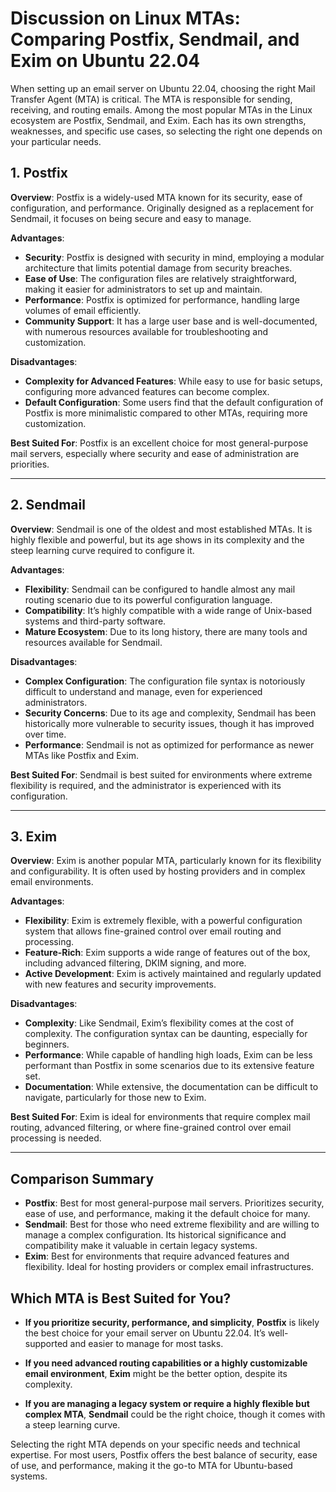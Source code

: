 # Discussion on Linux MTAs: Comparing Postfix, Sendmail, and Exim on Ubuntu 22.04

When setting up an email server on Ubuntu 22.04, choosing the right Mail Transfer Agent (MTA) is critical. The MTA is responsible for sending, receiving, and routing emails. Among the most popular MTAs in the Linux ecosystem are Postfix, Sendmail, and Exim. Each has its own strengths, weaknesses, and specific use cases, so selecting the right one depends on your particular needs.

## 1. **Postfix**

**Overview**: Postfix is a widely-used MTA known for its security, ease of configuration, and performance. Originally designed as a replacement for Sendmail, it focuses on being secure and easy to manage.

**Advantages**:
- **Security**: Postfix is designed with security in mind, employing a modular architecture that limits potential damage from security breaches.
- **Ease of Use**: The configuration files are relatively straightforward, making it easier for administrators to set up and maintain.
- **Performance**: Postfix is optimized for performance, handling large volumes of email efficiently.
- **Community Support**: It has a large user base and is well-documented, with numerous resources available for troubleshooting and customization.

**Disadvantages**:
- **Complexity for Advanced Features**: While easy to use for basic setups, configuring more advanced features can become complex.
- **Default Configuration**: Some users find that the default configuration of Postfix is more minimalistic compared to other MTAs, requiring more customization.

**Best Suited For**: Postfix is an excellent choice for most general-purpose mail servers, especially where security and ease of administration are priorities.

---

## 2. **Sendmail**

**Overview**: Sendmail is one of the oldest and most established MTAs. It is highly flexible and powerful, but its age shows in its complexity and the steep learning curve required to configure it.

**Advantages**:
- **Flexibility**: Sendmail can be configured to handle almost any mail routing scenario due to its powerful configuration language.
- **Compatibility**: It’s highly compatible with a wide range of Unix-based systems and third-party software.
- **Mature Ecosystem**: Due to its long history, there are many tools and resources available for Sendmail.

**Disadvantages**:
- **Complex Configuration**: The configuration file syntax is notoriously difficult to understand and manage, even for experienced administrators.
- **Security Concerns**: Due to its age and complexity, Sendmail has been historically more vulnerable to security issues, though it has improved over time.
- **Performance**: Sendmail is not as optimized for performance as newer MTAs like Postfix and Exim.

**Best Suited For**: Sendmail is best suited for environments where extreme flexibility is required, and the administrator is experienced with its configuration.

---

## 3. **Exim**

**Overview**: Exim is another popular MTA, particularly known for its flexibility and configurability. It is often used by hosting providers and in complex email environments.

**Advantages**:
- **Flexibility**: Exim is extremely flexible, with a powerful configuration system that allows fine-grained control over email routing and processing.
- **Feature-Rich**: Exim supports a wide range of features out of the box, including advanced filtering, DKIM signing, and more.
- **Active Development**: Exim is actively maintained and regularly updated with new features and security improvements.

**Disadvantages**:
- **Complexity**: Like Sendmail, Exim’s flexibility comes at the cost of complexity. The configuration syntax can be daunting, especially for beginners.
- **Performance**: While capable of handling high loads, Exim can be less performant than Postfix in some scenarios due to its extensive feature set.
- **Documentation**: While extensive, the documentation can be difficult to navigate, particularly for those new to Exim.

**Best Suited For**: Exim is ideal for environments that require complex mail routing, advanced filtering, or where fine-grained control over email processing is needed.

---

## **Comparison Summary**

- **Postfix**: Best for most general-purpose mail servers. Prioritizes security, ease of use, and performance, making it the default choice for many.
- **Sendmail**: Best for those who need extreme flexibility and are willing to manage a complex configuration. Its historical significance and compatibility make it valuable in certain legacy systems.
- **Exim**: Best for environments that require advanced features and flexibility. Ideal for hosting providers or complex email infrastructures.

## **Which MTA is Best Suited for You?**

- **If you prioritize security, performance, and simplicity**, **Postfix** is likely the best choice for your email server on Ubuntu 22.04. It’s well-supported and easier to manage for most tasks.
  
- **If you need advanced routing capabilities or a highly customizable email environment**, **Exim** might be the better option, despite its complexity.

- **If you are managing a legacy system or require a highly flexible but complex MTA**, **Sendmail** could be the right choice, though it comes with a steep learning curve.

Selecting the right MTA depends on your specific needs and technical expertise. For most users, Postfix offers the best balance of security, ease of use, and performance, making it the go-to MTA for Ubuntu-based systems.